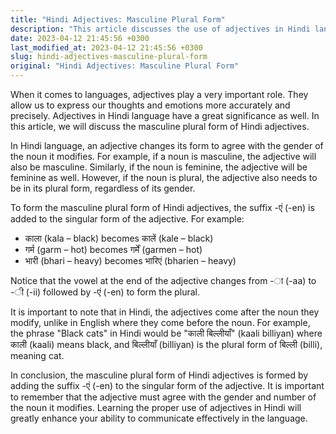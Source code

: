 ```yaml
---
title: "Hindi Adjectives: Masculine Plural Form"
description: "This article discusses the use of adjectives in Hindi language and their masculin plural form."
date: 2023-04-12 21:45:56 +0300
last_modified_at: 2023-04-12 21:45:56 +0300
slug: hindi-adjectives-masculine-plural-form
original: "Hindi Adjectives: Masculine Plural Form"
---
```

When it comes to languages, adjectives play a very important role. They allow us to express our thoughts and emotions more accurately and precisely. Adjectives in Hindi language have a great significance as well. In this article, we will discuss the masculine plural form of Hindi adjectives.

In Hindi language, an adjective changes its form to agree with the gender of the noun it modifies. For example, if a noun is masculine, the adjective will also be masculine. Similarly, if the noun is feminine, the adjective will be feminine as well. However, if the noun is plural, the adjective also needs to be in its plural form, regardless of its gender.

To form the masculine plural form of Hindi adjectives, the suffix -एं (-en) is added to the singular form of the adjective. For example:

- काला (kala – black) becomes कालें (kale – black)
- गर्म (garm – hot) becomes गर्में (garmen – hot)
- भारी (bhari – heavy) becomes भारिएं (bharien – heavy)

Notice that the vowel at the end of the adjective changes from -ा (-aa) to -ी (-ii) followed by -एं (-en) to form the plural.

It is important to note that in Hindi, the adjectives come after the noun they modify, unlike in English where they come before the noun. For example, the phrase "Black cats" in Hindi would be "काली बिल्लीयाँ" (kaali billiyan) where काली (kaali) means black, and बिल्लीयाँ (billiyan) is the plural form of बिल्ली (billi), meaning cat.

In conclusion, the masculine plural form of Hindi adjectives is formed by adding the suffix -एं (-en) to the singular form of the adjective. It is important to remember that the adjective must agree with the gender and number of the noun it modifies. Learning the proper use of adjectives in Hindi will greatly enhance your ability to communicate effectively in the language.